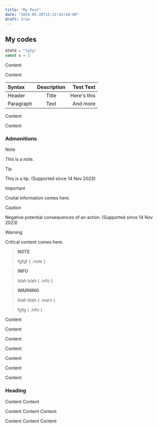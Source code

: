 ```yaml
---
title: "My Post"
date: "2024-05-28T15:12:42+10:00"
draft: true
---
```


## My codes

```js
dfdfd = "fgfg"
const x = 3
```

Content

Content

| Syntax    | Description |   Test Text |
| :-------- | :---------: | ----------: |
| Header    |    Title    | Here's this |
| Paragraph |    Text     |    And more |

Content

Content

### Admonitions

> [!NOTE]
> This is a note.

> [!TIP]
> This is a tip. (Supported since 14 Nov 2023)

> [!IMPORTANT]
> Crutial information comes here.

> [!CAUTION]
> Negative potential consequences of an action. (Supported since 14 Nov 2023)

> [!WARNING]
> Critical content comes here.


> **NOTE**
> 
> fgfgf
{ .note }

> **INFO**
> 
> blah blah
{ .info }

> **WARNING**
> 
> blah blah
{ .warn }

> fgfg
{ .info }

Content

Content

Content

Content

Content

Content

Content

### Heading

Content
Content

Content
Content
Content


Content
Content
Content
